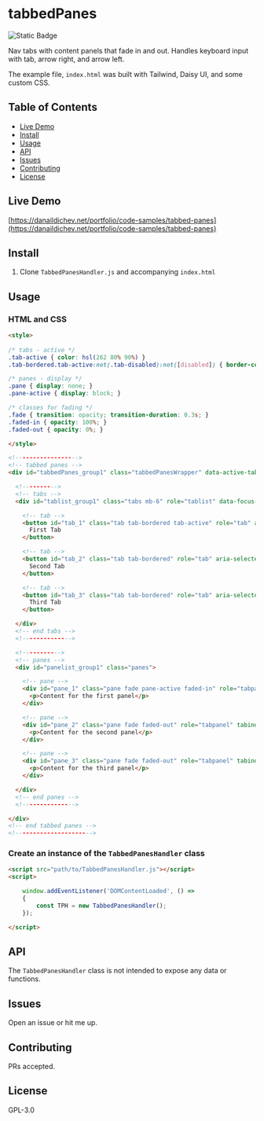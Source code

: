 # tabbedPanes

![Static Badge](https://img.shields.io/badge/version-1-blue)

Nav tabs with content panels that fade in and out. Handles keyboard input with tab, arrow right, and arrow left. 

The example file, `index.html` was built with Tailwind, Daisy UI, and some custom CSS.

## Table of Contents

- [Live Demo](#live-demo)
- [Install](#install)
- [Usage](#usage)
- [API](#api)
- [Issues](#issues)
- [Contributing](#contributing)
- [License](#license)

## Live Demo

[https://danaildichev.net/portfolio/code-samples/tabbed-panes](https://danaildichev.net/portfolio/code-samples/tabbed-panes)

## Install

1. Clone `TabbedPanesHandler.js` and accompanying `index.html`

## Usage

### HTML and CSS

```html
<style>
		
/* tabs - active */
.tab-active { color: hsl(262 80% 90%) }
.tab-bordered.tab-active:not(.tab-disabled):not([disabled]) { border-color: hsl(262 80% 90%) }

/* panes - display */
.pane { display: none; }
.pane-active { display: block; }

/* classes for fading */
.fade { transition: opacity; transition-duration: 0.3s; }
.faded-in { opacity: 100%; }
.faded-out { opacity: 0%; }

</style>

<!------------------>
<!-- tabbed panes -->
<div id="tabbedPanes_group1" class="tabbedPanesWrapper" data-active-tab="tab_1" data-active-pane="pane_1">

  <!---------->
  <!-- tabs -->
  <div id="tablist_group1" class="tabs mb-6" role="tablist" data-focus-at="0" aria-label="Sample Tabs">

    <!-- tab -->
    <button id="tab_1" class="tab tab-bordered tab-active" role="tab" aria-selected="true" aria-controls="pane_1" tabindex="0">
      First Tab
    </button>

    <!-- tab -->
    <button id="tab_2" class="tab tab-bordered" role="tab" aria-selected="false" aria-controls="pane_2" tabindex="-1">
      Second Tab
    </button>

    <!-- tab -->
    <button id="tab_3" class="tab tab-bordered" role="tab" aria-selected="false" aria-controls="pane_3" tabindex="-1">
      Third Tab
    </button>

  </div>
  <!-- end tabs -->
  <!-------------->

  <!----------->
  <!-- panes -->
  <div id="panelist_group1" class="panes">

    <!-- pane -->
    <div id="pane_1" class="pane fade pane-active faded-in" role="tabpanel" tabindex="0" aria-labelledby="tab_1">
      <p>Content for the first panel</p>
    </div>

    <!-- pane -->
    <div id="pane_2" class="pane fade faded-out" role="tabpanel" tabindex="0" aria-labelledby="tab_2" hidden>
      <p>Content for the second panel</p>
    </div>

    <!-- pane -->
    <div id="pane_3" class="pane fade faded-out" role="tabpanel" tabindex="0" aria-labelledby="tab_3" hidden>
      <p>Content for the third panel</p>
    </div>

  </div>
  <!-- end panes -->
  <!--------------->

</div>
<!-- end tabbed panes -->
<!---------------------->
```

### Create an instance of the `TabbedPanesHandler` class

```html
<script src="path/to/TabbedPanesHandler.js"></script>
<script>

    window.addEventListener('DOMContentLoaded', () =>
    {
        const TPH = new TabbedPanesHandler();
    });

</script>
```

## API

The `TabbedPanesHandler` class is not intended to expose any data or functions.

## Issues

Open an issue or hit me up.

## Contributing

PRs accepted.

## License

GPL-3.0
